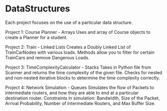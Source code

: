 # DataStructures
Each project focuses on the use of a particular data structure.

Project 1: Course Planner - Arrays
Uses and array of Course objects to create a Planner for a student.

Project 2: Train - Linked Lists
Creates a Doubly Linked List of TrainCarNodes with various loads. 
Methods allow you to filter for certain TrainCars and remove Dangerous Loads.

Project 3: TimeComplexityCalculator - Stacks
Takes in Python file from Scanner and returns the time complexity of the given file.
Checks for nested and non-nested iterative blocks to determine the time complexity correctly.

Project 4: Network Simulation - Queues
Simulates the flow of Packets to intermediate routers, and how they are able to end at a particular destination router.
Constraints in simulation: Bandwidth, Size of the Packet, Arrival Probability, Number of Intermediate Routers, and Max Buffer Size.
